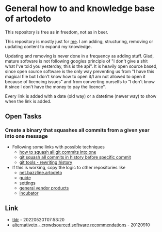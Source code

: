 # General how to and knowledge base of artodeto

This repository is free as in freedom, not as in beer.

This repository is mostly just for [me](https://stev.leibelt.de). I am adding, structuring, removing or updating content to expand my knowledge.

Updating and removing is never done in a frequency as adding stuff. Glad, mature software is not following googles principle of "I don't give a shit what I've told you yesterday, this is the api". It is heavily open source based, since open source software is the only way preventing us from "I have this magical file but I don't know how to open it/I am not allowed to open it because of licencing issues" and from converting ourselfs to "I don't know it since I don't have the money to pay the licence".

Every link is added with a date (old way) or a datetime (newer way) to show when the link is added.

## Open Tasks

### Create a binary that squashes all commits from a given year into one message

* Following some links with possible techniques
  * [how to squash all git commits into one](https://stackoverflow.com/questions/1657017/how-to-squash-all-git-commits-into-one)
  * [git squash all commits in history before specific commit](https://stackoverflow.com/questions/53587814/git-squash-all-commits-in-history-before-specific-commit)
  * [git tools - rewriting history](https://git-scm.com/book/en/v2/Git-Tools-Rewriting-History)
* If this is working, copy the logic to other repositories like
  * [net.bazzline.artodeto](https://github.com/stevleibelt/net.bazzline.artodeto)
  * [guide](https://github.com/stevleibelt/guide)
  * [settings](https://github.com/stevleibelt/settings)
  * [general vendor products](https://github.com/stevleibelt/general_vendor_products)
  * [incubator](https://github.com/stevleibelt/incubator)

## Link

* [tldr](https://tldr.sh/) - 20220520T07:53:20
* [alternativeto - crowdsourced software recommendations](http://alternativeto.net/) - 20120910

